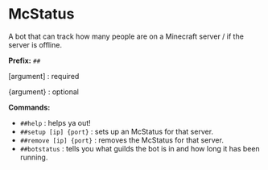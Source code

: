 # McStatus

A bot that can track how many people are on a Minecraft server / if the server is offline.

**Prefix:** `##`

\[argument\] : required

{argument} : optional

**Commands:**
- `##help` : helps ya out!
- `##setup [ip] {port}` : sets up an McStatus for that server.
- `##remove [ip] {port}` : removes the McStatus for that server.
- `##botstatus` : tells you what guilds the bot is in and how long it has been running.

